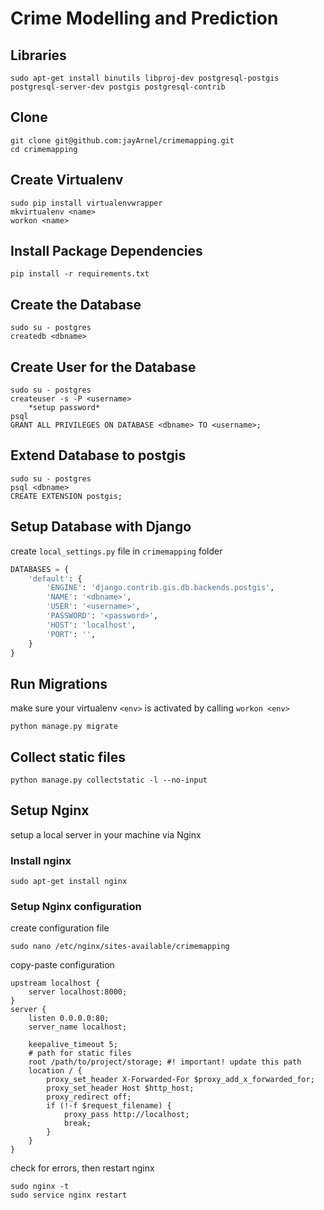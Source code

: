 # Crime Modelling and Prediction
## Libraries
``` shell
sudo apt-get install binutils libproj-dev postgresql-postgis postgresql-server-dev postgis postgresql-contrib
```

## Clone
``` shell
git clone git@github.com:jayArnel/crimemapping.git
cd crimemapping
```

## Create Virtualenv
``` shell
sudo pip install virtualenvwrapper
mkvirtualenv <name>
workon <name>
```

## Install Package Dependencies
``` shell
pip install -r requirements.txt
```

## Create the Database
``` shell
sudo su - postgres
createdb <dbname>
```
## Create User for the Database
``` shell
sudo su - postgres 
createuser -s -P <username>
    *setup password*
psql
GRANT ALL PRIVILEGES ON DATABASE <dbname> TO <username>;
```

## Extend Database to postgis
``` shell
sudo su - postgres 
psql <dbname>
CREATE EXTENSION postgis;
```

## Setup Database with Django
create  `local_settings.py` file in `crimemapping` folder
``` python
DATABASES = {
    'default': {
        'ENGINE': 'django.contrib.gis.db.backends.postgis',
        'NAME': '<dbname>',
        'USER': '<username>',
        'PASSWORD': '<password>',
        'HOST': 'localhost',
        'PORT': '',
    }
}
```


## Run Migrations
make sure your virtualenv `<env>` is activated by calling `workon <env>`
``` shell
python manage.py migrate
```

## Collect static files
``` shell
python manage.py collectstatic -l --no-input
```

## Setup Nginx
setup a local server in your machine via Nginx

### Install nginx
``` shell
sudo apt-get install nginx
```

### Setup Nginx configuration
create configuration file
``` shell
sudo nano /etc/nginx/sites-available/crimemapping
```
copy-paste configuration
``` nginx
upstream localhost {
    server localhost:8000;
}
server {
    listen 0.0.0.0:80;
    server_name localhost;

    keepalive_timeout 5;
    # path for static files
    root /path/to/project/storage; #! important! update this path
    location / {
        proxy_set_header X-Forwarded-For $proxy_add_x_forwarded_for;
        proxy_set_header Host $http_host;
        proxy_redirect off;
        if (!-f $request_filename) {
            proxy_pass http://localhost;
            break;
        }
    }
}
```
check for errors, then restart nginx
``` nginx
sudo nginx -t
sudo service nginx restart
```


